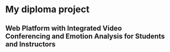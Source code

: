 # My diploma project
## Web Platform with Integrated Video Conferencing and Emotion Analysis for Students and Instructors